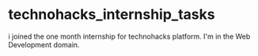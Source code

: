 # technohacks_internship_tasks
i joined the one month internship for technohacks platform.  I'm in the Web Development domain.
